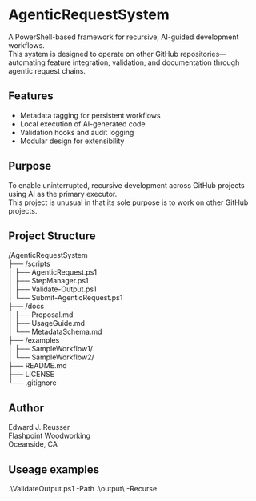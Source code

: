 # AgenticRequestSystem

A PowerShell-based framework for recursive, AI-guided development workflows.  
This system is designed to operate on other GitHub repositories—automating feature integration, validation, and documentation through agentic request chains.

## Features
- Metadata tagging for persistent workflows
- Local execution of AI-generated code
- Validation hooks and audit logging
- Modular design for extensibility

## Purpose
To enable uninterrupted, recursive development across GitHub projects using AI as the primary executor.  
This project is unusual in that its sole purpose is to work on other GitHub projects.

## Project Structure

/AgenticRequestSystem  
├── /scripts  
│   ├── AgenticRequest.ps1  
│   ├── StepManager.ps1  
│   ├── Validate-Output.ps1  
│   └── Submit-AgenticRequest.ps1  
├── /docs  
│   ├── Proposal.md  
│   ├── UsageGuide.md  
│   └── MetadataSchema.md  
├── /examples  
│   ├── SampleWorkflow1/  
│   └── SampleWorkflow2/  
├── README.md  
├── LICENSE  
└── .gitignore

## Author
Edward J. Reusser  
Flashpoint Woodworking  
Oceanside, CA


## Useage examples
.\ValidateOutput.ps1 -Path .\output\ -Recurse
